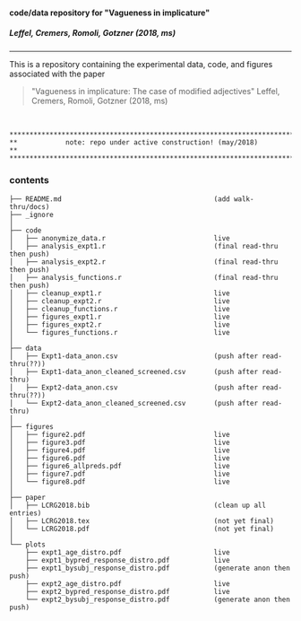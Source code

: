 
#### code/data repository for "Vagueness in implicature"  

##### Leffel, Cremers, Romoli, Gotzner (2018, ms)
<hr>

This is a repository containing the experimental data, code, and figures associated with the paper
> "Vagueness in implicature: The case of modified adjectives" 
> Leffel, Cremers, Romoli, Gotzner (2018, ms) 

<br>



	****************************************************************************
	**            note: repo under active construction! (may/2018)            **
	****************************************************************************


### contents

```
├── README.md                                      (add walk-thru/docs)
├── _ignore
│
├── code
│   ├── anonymize_data.r                           live
│   ├── analysis_expt1.r                           (final read-thru then push)
│   ├── analysis_expt2.r                           (final read-thru then push)
│   ├── analysis_functions.r                       (final read-thru then push)
│   ├── cleanup_expt1.r                            live
│   ├── cleanup_expt2.r                            live
│   ├── cleanup_functions.r                        live
│   ├── figures_expt1.r                            live
│   ├── figures_expt2.r                            live
│   └── figures_functions.r                        live
│
├── data
│   ├── Expt1-data_anon.csv                        (push after read-thru(??))
│   ├── Expt1-data_anon_cleaned_screened.csv       (push after read-thru)
│   ├── Expt2-data_anon.csv                        (push after read-thru(??))
│   └── Expt2-data_anon_cleaned_screened.csv       (push after read-thru)
│
├── figures
│   ├── figure2.pdf                                live
│   ├── figure3.pdf                                live
│   ├── figure4.pdf                                live
│   ├── figure6.pdf                                live
│   ├── figure6_allpreds.pdf                       live
│   ├── figure7.pdf                                live
│   └── figure8.pdf                                live
│
├── paper
│   ├── LCRG2018.bib                               (clean up all entries)
│   ├── LCRG2018.tex                               (not yet final)
│   └── LCRG2018.pdf                               (not yet final)
│
└── plots
    ├── expt1_age_distro.pdf                       live
    ├── expt1_bypred_response_distro.pdf           live
    ├── expt1_bysubj_response_distro.pdf           (generate anon then push)
    ├── expt2_age_distro.pdf                       live
    ├── expt2_bypred_response_distro.pdf           live
    └── expt2_bysubj_response_distro.pdf           (generate anon then push)
```



